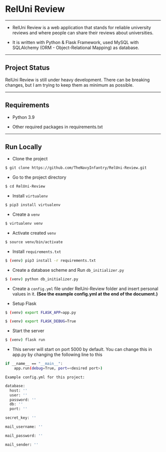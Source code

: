 # RelUni Review

---

* RelUni Review is a web application that stands for reliable university reviews and where people can share their reviews about universities.


* It is written with Python & Flask Framework, used MySQL with SQLAlchemy (ORM - Object-Relational Mapping) as database.

---

## Project Status

RelUni Review is still under heavy development. There can be breaking changes, but I am trying to keep them as minimum as possible.

---

## Requirements

* Python 3.9


* Other required packages in requirements.txt

---

## Run Locally

* Clone the project

```bash
$ git clone https://github.com/TheNavyInfantry/RelUni-Review.git
```

* Go to the project directory

```bash
$ cd RelUni-Review
```

* Install `virtualenv`

```bash
$ pip3 install virtualenv
```

* Create a `venv`

```bash
$ virtualenv venv
```

* Activate created `venv`

```bash
$ source venv/bin/activate
```

* Install `requirements.txt`

```bash
$ (venv) pip3 install -r requirements.txt
```

* Create a database scheme and Run `db_initializer.py`

```bash
$ (venv) python db_initializer.py
```

* Create a `config.yml` file under RelUni-Review folder and insert personal values in it.
  **(See the example config.yml at the end of the document.)**


* Setup Flask

```bash
$ (venv) export FLASK_APP=app.py

$ (venv) export FLASK_DEBUG=True
```

* Start the server

```bash
$ (venv) flask run
```

* This server will start on port 5000 by default. You can change this in app.py by changing the following line to this

```bash
if __name__ == "__main__":
    app.run(debug=True, port=<desired port>)
```
  
`Example config.yml for this project:`
```bash
database:
  host: ''
  user: ''
  password: ''
  db: ''
  port: ''

secret_key: ''

mail_username: ''

mail_password: ''

mail_sender: ''
```
